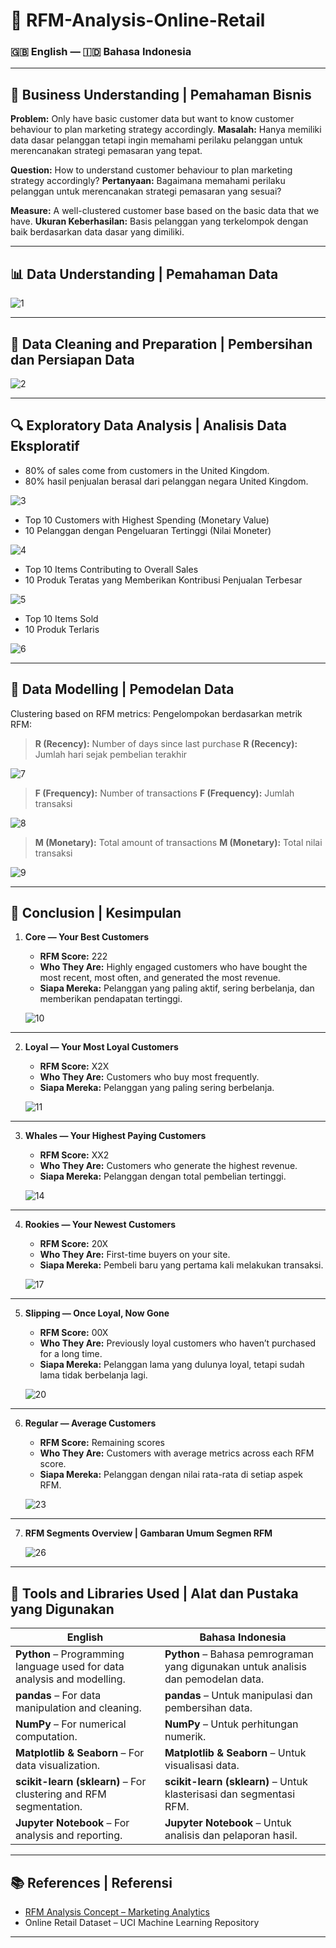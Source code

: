 # 🧩 RFM-Analysis-Online-Retail

### 🇬🇧 English — 🇮🇩 Bahasa Indonesia

---

## 🏢 Business Understanding | Pemahaman Bisnis

**Problem:**
Only have basic customer data but want to know customer behaviour to plan marketing strategy accordingly.
**Masalah:**
Hanya memiliki data dasar pelanggan tetapi ingin memahami perilaku pelanggan untuk merencanakan strategi pemasaran yang tepat.

**Question:**
How to understand customer behaviour to plan marketing strategy accordingly?
**Pertanyaan:**
Bagaimana memahami perilaku pelanggan untuk merencanakan strategi pemasaran yang sesuai?

**Measure:**
A well-clustered customer base based on the basic data that we have.
**Ukuran Keberhasilan:**
Basis pelanggan yang terkelompok dengan baik berdasarkan data dasar yang dimiliki.

---

## 📊 Data Understanding | Pemahaman Data

![1](https://user-images.githubusercontent.com/35904444/102911291-68e88800-44ae-11eb-8a67-3b6aab597461.PNG)

---

## 🧹 Data Cleaning and Preparation | Pembersihan dan Persiapan Data

![2](https://user-images.githubusercontent.com/35904444/102911455-a77e4280-44ae-11eb-98bc-32cf203ae905.PNG)

---

## 🔍 Exploratory Data Analysis | Analisis Data Eksploratif

* 80% of sales come from customers in the United Kingdom.
* 80% hasil penjualan berasal dari pelanggan negara United Kingdom.

![3](https://user-images.githubusercontent.com/35904444/102911854-37bc8780-44af-11eb-93d1-77fdfc8b6aac.PNG)

* Top 10 Customers with Highest Spending (Monetary Value)
* 10 Pelanggan dengan Pengeluaran Tertinggi (Nilai Moneter)

![4](https://user-images.githubusercontent.com/35904444/102912043-89fda880-44af-11eb-90fd-ef1bd656943f.PNG)

* Top 10 Items Contributing to Overall Sales
* 10 Produk Teratas yang Memberikan Kontribusi Penjualan Terbesar

![5](https://user-images.githubusercontent.com/35904444/102912046-8b2ed580-44af-11eb-95c3-fb6b740c147b.PNG)

* Top 10 Items Sold
* 10 Produk Terlaris

![6](https://user-images.githubusercontent.com/35904444/102912049-8bc76c00-44af-11eb-8eb2-d8acac23ec30.PNG)

---

## 🤖 Data Modelling | Pemodelan Data

Clustering based on RFM metrics:
Pengelompokan berdasarkan metrik RFM:

> **R (Recency):** Number of days since last purchase
> **R (Recency):** Jumlah hari sejak pembelian terakhir

![7](https://user-images.githubusercontent.com/35904444/102912808-76067680-44b0-11eb-8b1e-939c5a04b60c.PNG)

> **F (Frequency):** Number of transactions
> **F (Frequency):** Jumlah transaksi

![8](https://user-images.githubusercontent.com/35904444/102912814-77d03a00-44b0-11eb-982f-eaf986bca622.PNG)

> **M (Monetary):** Total amount of transactions
> **M (Monetary):** Total nilai transaksi

![9](https://user-images.githubusercontent.com/35904444/102912825-7a329400-44b0-11eb-9724-88b07f094fdf.PNG)

---

## 🧠 Conclusion | Kesimpulan

1. **Core — Your Best Customers**

   * **RFM Score:** 222
   * **Who They Are:** Highly engaged customers who have bought the most recent, most often, and generated the most revenue.
   * **Siapa Mereka:** Pelanggan yang paling aktif, sering berbelanja, dan memberikan pendapatan tertinggi.

   ![10](https://user-images.githubusercontent.com/35904444/102914090-5f611f00-44b2-11eb-80fe-668c563fad57.PNG)

---

2. **Loyal — Your Most Loyal Customers**

   * **RFM Score:** X2X
   * **Who They Are:** Customers who buy most frequently.
   * **Siapa Mereka:** Pelanggan yang paling sering berbelanja.

   ![11](https://user-images.githubusercontent.com/35904444/102914332-b2d36d00-44b2-11eb-9911-bf6a8e1cdeab.PNG)

---

3. **Whales — Your Highest Paying Customers**

   * **RFM Score:** XX2
   * **Who They Are:** Customers who generate the highest revenue.
   * **Siapa Mereka:** Pelanggan dengan total pembelian tertinggi.

   ![14](https://user-images.githubusercontent.com/35904444/102914688-4442df00-44b3-11eb-9001-2a91a2be20fe.PNG)

---

4. **Rookies — Your Newest Customers**

   * **RFM Score:** 20X
   * **Who They Are:** First-time buyers on your site.
   * **Siapa Mereka:** Pembeli baru yang pertama kali melakukan transaksi.

   ![17](https://user-images.githubusercontent.com/35904444/102915100-d3e88d80-44b3-11eb-8a0a-1a9a1baa41bb.PNG)

---

5. **Slipping — Once Loyal, Now Gone**

   * **RFM Score:** 00X
   * **Who They Are:** Previously loyal customers who haven’t purchased for a long time.
   * **Siapa Mereka:** Pelanggan lama yang dulunya loyal, tetapi sudah lama tidak berbelanja lagi.

   ![20](https://user-images.githubusercontent.com/35904444/102915805-f9c26200-44b4-11eb-99d5-f3b33a339d47.PNG)

---

6. **Regular — Average Customers**

   * **RFM Score:** Remaining scores
   * **Who They Are:** Customers with average metrics across each RFM score.
   * **Siapa Mereka:** Pelanggan dengan nilai rata-rata di setiap aspek RFM.

   ![23](https://user-images.githubusercontent.com/35904444/102915816-fd55e900-44b4-11eb-85d6-502a46e3550e.PNG)

---

7. **RFM Segments Overview | Gambaran Umum Segmen RFM**

   ![26](https://user-images.githubusercontent.com/35904444/102915825-ffb84300-44b4-11eb-9a01-97297d188666.PNG)

---

## 🧰 Tools and Libraries Used | Alat dan Pustaka yang Digunakan

| English                                                                 | Bahasa Indonesia                                                                  |
| ----------------------------------------------------------------------- | --------------------------------------------------------------------------------- |
| **Python** – Programming language used for data analysis and modelling. | **Python** – Bahasa pemrograman yang digunakan untuk analisis dan pemodelan data. |
| **pandas** – For data manipulation and cleaning.                        | **pandas** – Untuk manipulasi dan pembersihan data.                               |
| **NumPy** – For numerical computation.                                  | **NumPy** – Untuk perhitungan numerik.                                            |
| **Matplotlib & Seaborn** – For data visualization.                      | **Matplotlib & Seaborn** – Untuk visualisasi data.                                |
| **scikit-learn (sklearn)** – For clustering and RFM segmentation.       | **scikit-learn (sklearn)** – Untuk klasterisasi dan segmentasi RFM.               |
| **Jupyter Notebook** – For analysis and reporting.                      | **Jupyter Notebook** – Untuk analisis dan pelaporan hasil.                        |

---

## 📚 References | Referensi

* [RFM Analysis Concept – Marketing Analytics](https://en.wikipedia.org/wiki/RFM_%28market_research%29)
* Online Retail Dataset – UCI Machine Learning Repository

---
